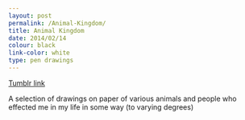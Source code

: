 ```yaml
---
layout: post
permalink: /Animal-Kingdom/
title: Animal Kingdom
date: 2014/02/14
colour: black
link-color: white
type: pen drawings
---
```


[Tumblr link](http://ixt.tumblr.com/tagged/animal-kingdom)  

A selection of drawings on paper of various animals and people who effected me in my life in some way (to varying degrees)  
